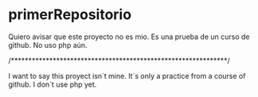 # primerRepositorio

Quiero avisar que este proyecto no es mio. Es una prueba de un curso de github. No uso php aún.

/**************************************************************/

I want to say this proyect isn´t mine. It´s only a practice from a course of github. I don´t use php yet.
